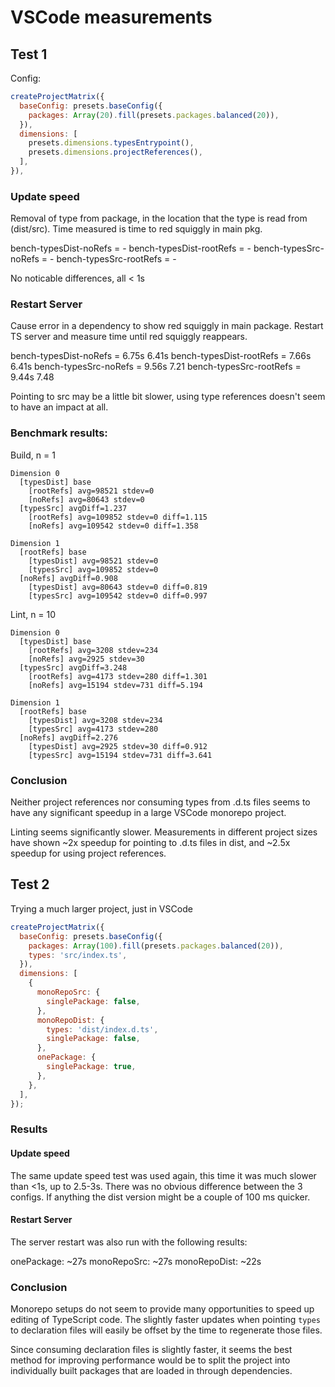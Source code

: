 # VSCode measurements

## Test 1

Config:

```js
createProjectMatrix({
  baseConfig: presets.baseConfig({
    packages: Array(20).fill(presets.packages.balanced(20)),
  }),
  dimensions: [
    presets.dimensions.typesEntrypoint(),
    presets.dimensions.projectReferences(),
  ],
}),
```

### Update speed

Removal of type from package, in the location that the type is read from (dist/src).
Time measured is time to red squiggly in main pkg.

bench-typesDist-noRefs = -
bench-typesDist-rootRefs = -
bench-typesSrc-noRefs = -
bench-typesSrc-rootRefs = -

No noticable differences, all < 1s

### Restart Server

Cause error in a dependency to show red squiggly in main package. Restart TS server and measure time until red squiggly reappears.

bench-typesDist-noRefs = 6.75s 6.41s
bench-typesDist-rootRefs = 7.66s 6.41s
bench-typesSrc-noRefs = 9.56s 7.21
bench-typesSrc-rootRefs = 9.44s 7.48

Pointing to src may be a little bit slower, using type references doesn't seem to have an impact at all.

### Benchmark results:

Build, n = 1

```text
Dimension 0
  [typesDist] base
    [rootRefs] avg=98521 stdev=0
    [noRefs] avg=80643 stdev=0
  [typesSrc] avgDiff=1.237
    [rootRefs] avg=109852 stdev=0 diff=1.115
    [noRefs] avg=109542 stdev=0 diff=1.358

Dimension 1
  [rootRefs] base
    [typesDist] avg=98521 stdev=0
    [typesSrc] avg=109852 stdev=0
  [noRefs] avgDiff=0.908
    [typesDist] avg=80643 stdev=0 diff=0.819
    [typesSrc] avg=109542 stdev=0 diff=0.997
```

Lint, n = 10

```text
Dimension 0
  [typesDist] base
    [rootRefs] avg=3208 stdev=234
    [noRefs] avg=2925 stdev=30
  [typesSrc] avgDiff=3.248
    [rootRefs] avg=4173 stdev=280 diff=1.301
    [noRefs] avg=15194 stdev=731 diff=5.194

Dimension 1
  [rootRefs] base
    [typesDist] avg=3208 stdev=234
    [typesSrc] avg=4173 stdev=280
  [noRefs] avgDiff=2.276
    [typesDist] avg=2925 stdev=30 diff=0.912
    [typesSrc] avg=15194 stdev=731 diff=3.641
```

### Conclusion

Neither project references nor consuming types from .d.ts files seems to have any significant speedup in a large VSCode monorepo project.

Linting seems significantly slower. Measurements in different project sizes have shown ~2x speedup for pointing to .d.ts files in dist, and ~2.5x speedup for using project references.

## Test 2

Trying a much larger project, just in VSCode

```js
createProjectMatrix({
  baseConfig: presets.baseConfig({
    packages: Array(100).fill(presets.packages.balanced(20)),
    types: 'src/index.ts',
  }),
  dimensions: [
    {
      monoRepoSrc: {
        singlePackage: false,
      },
      monoRepoDist: {
        types: 'dist/index.d.ts',
        singlePackage: false,
      },
      onePackage: {
        singlePackage: true,
      },
    },
  ],
});
```

### Results

#### Update speed

The same update speed test was used again, this time it was much slower than <1s, up to 2.5-3s.
There was no obvious difference between the 3 configs. If anything the dist version might be a couple of 100 ms quicker.

#### Restart Server

The server restart was also run with the following results:

onePackage: ~27s
monoRepoSrc: ~27s
monoRepoDist: ~22s

### Conclusion

Monorepo setups do not seem to provide many opportunities to speed up editing of TypeScript code. The slightly faster
updates when pointing `types` to declaration files will easily be offset by the time to regenerate those files.

Since consuming declaration files is slightly faster, it seems the best method for improving performance would be to split the project into individually built packages that are loaded in through dependencies.
